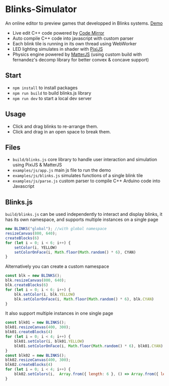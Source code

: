 # Blinks-Simulator
An online editor to preview games that developped in Blinks systems. [Demo](https://move38.github.io/Blinks-Simulator/)
- Live edit C++ code powered by [Code Mirror](https://codemirror.net/)
- Auto compile C++ code into javascript with custom parser
- Each blink tile is running in its own thread using WebWorker
- LED lighting simulates in shader with [PixiJS](https://www.pixijs.com/)
- Physics engine powered by [MatterJS](https://brm.io/matter-js/) (using custom build with fernandez's decomp library for better convex & concave support)

## Start
- `npm install` to install packages
- `npm run build` to build blinks.js library
- `npm run dev` to start a local dev server

## Usage
- Click and drag blinks to re-arrange them. 
- Click and drag in an open space to break them.

## Files
- `build/blinks.js` core library to handle user interaction and simulation using PixiJS & MatterJS
- `examples/js/app.js` main js file to run the demo
- `examples/js/blinks.js` simulates functions of a single blink tile
- `examples/js/parse.js` custom parser to compile C++ Arduino code into Javascript

## Blinks.js
`build/blinks.js` can be used independently to interact and display blinks, it has its own namespace, and supports multiple instances on a single page

```js
new BLINKS("global"); //with global namespace
resizeCanvas(800, 640);
createBlocks(6)
for (let i = 0; i < 6; i++) {
    setColor(i, YELLOW)
    setColorOnFace(i, Math.floor(Math.random() * 6), CYAN)
}
```
Alternatively you can create a custom namespace
```js
const blk = new BLINKS();
blk.resizeCanvas(800, 640);
blk.createBlocks(6)
for (let i = 0; i < 6; i++) {
    blk.setColor(i, blk.YELLOW)
    blk.setColorOnFace(i, Math.floor(Math.random() * 6), blk.CYAN)
}
```
It also support multiple instances in one single page
```js
const blk01 = new BLINKS();
blk01.resizeCanvas(400, 300);
blk01.createBlocks(4)
for (let i = 0; i < 4; i++) {
    blk01.setColor(i, blk01.YELLOW)
    blk01.setColorOnFace(i, Math.floor(Math.random() * 6), blk01.CYAN)
}
const blk02 = new BLINKS();
blk02.resizeCanvas(400, 300);
blk02.createBlocks(4)
for (let i = 0; i < 4; i++) {
    blk02.setColors(i,  Array.from({ length: 6 }, () => Array.from({ length: 3 }, () => Math.random() > 0.2 ? 0.0 : 1.0)))
}
```
